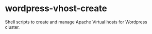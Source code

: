wordpress-vhost-create
======================

Shell scripts to create and manage Apache Virtual hosts for Wordpress cluster.
